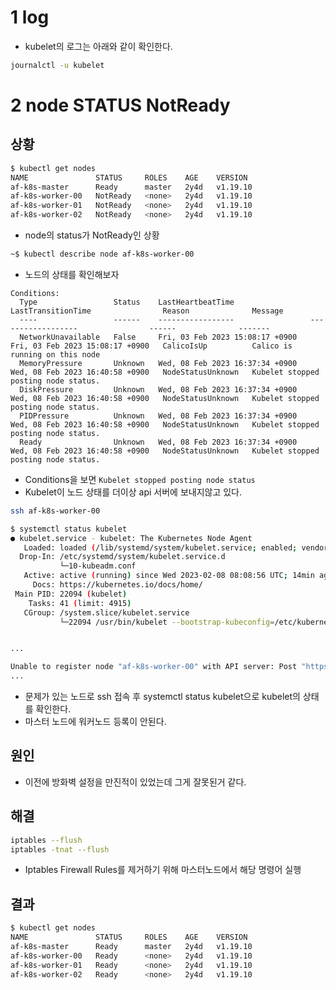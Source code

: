 

# 1 log

- kubelet의 로그는 아래와 같이 확인한다.

```bash
journalctl -u kubelet
```



# 2 node STATUS NotReady



## 상황

```bash
$ kubectl get nodes
NAME               STATUS     ROLES    AGE    VERSION
af-k8s-master      Ready      master   2y4d   v1.19.10
af-k8s-worker-00   NotReady   <none>   2y4d   v1.19.10
af-k8s-worker-01   NotReady   <none>   2y4d   v1.19.10
af-k8s-worker-02   NotReady   <none>   2y4d   v1.19.10
```

- node의 status가 NotReady인 상황



```bash
~$ kubectl describe node af-k8s-worker-00
```

- 노드의 상태를 확인해보자



```
Conditions:
  Type                 Status    LastHeartbeatTime                 LastTransitionTime                Reason              Message
  ----                 ------    -----------------                 ------------------                ------              -------
  NetworkUnavailable   False     Fri, 03 Feb 2023 15:08:17 +0900   Fri, 03 Feb 2023 15:08:17 +0900   CalicoIsUp          Calico is running on this node
  MemoryPressure       Unknown   Wed, 08 Feb 2023 16:37:34 +0900   Wed, 08 Feb 2023 16:40:58 +0900   NodeStatusUnknown   Kubelet stopped posting node status.
  DiskPressure         Unknown   Wed, 08 Feb 2023 16:37:34 +0900   Wed, 08 Feb 2023 16:40:58 +0900   NodeStatusUnknown   Kubelet stopped posting node status.
  PIDPressure          Unknown   Wed, 08 Feb 2023 16:37:34 +0900   Wed, 08 Feb 2023 16:40:58 +0900   NodeStatusUnknown   Kubelet stopped posting node status.
  Ready                Unknown   Wed, 08 Feb 2023 16:37:34 +0900   Wed, 08 Feb 2023 16:40:58 +0900   NodeStatusUnknown   Kubelet stopped posting node status.
```

- Conditions을 보면 `Kubelet stopped posting node status` 
- Kubelet이 노드 상태를 더이상 api 서버에 보내지않고 있다.



```bash
ssh af-k8s-worker-00

$ systemctl status kubelet
● kubelet.service - kubelet: The Kubernetes Node Agent
   Loaded: loaded (/lib/systemd/system/kubelet.service; enabled; vendor preset: enabled)
  Drop-In: /etc/systemd/system/kubelet.service.d
           └─10-kubeadm.conf
   Active: active (running) since Wed 2023-02-08 08:08:56 UTC; 14min ago
     Docs: https://kubernetes.io/docs/home/
 Main PID: 22094 (kubelet)
    Tasks: 41 (limit: 4915)
   CGroup: /system.slice/kubelet.service
           └─22094 /usr/bin/kubelet --bootstrap-kubeconfig=/etc/kubernetes/bootstrap-kubelet.conf --kubeconfig=/etc/kubernetes/kubelet.conf --config=/var/lib/kubelet/config.yaml --container-runtime=remote --container-runtime-endpoint=/v


...

Unable to register node "af-k8s-worker-00" with API server: Post "https://192.168.159.41:6443/api/v1/nodes": dial tcp 192.168.159.41:6443: connect: no route to host
...
```

- 문제가 있는 노드로 ssh 접속 후 systemctl status kubelet으로 kubelet의 상태를 확인한다.
- 마스터 노드에 워커노드 등록이 안된다.



## 원인

- 이전에 방화벽 설정을 만진적이 있었는데 그게 잘못된거 같다.



## 해결

```bash
iptables --flush
iptables -tnat --flush
```

- Iptables Firewall Rules를 제거하기 위해 마스터노드에서 해당 명령어 실행



## 결과

```bash
$ kubectl get nodes
NAME               STATUS     ROLES    AGE    VERSION
af-k8s-master      Ready      master   2y4d   v1.19.10
af-k8s-worker-00   Ready      <none>   2y4d   v1.19.10
af-k8s-worker-01   Ready      <none>   2y4d   v1.19.10
af-k8s-worker-02   Ready      <none>   2y4d   v1.19.10
```

